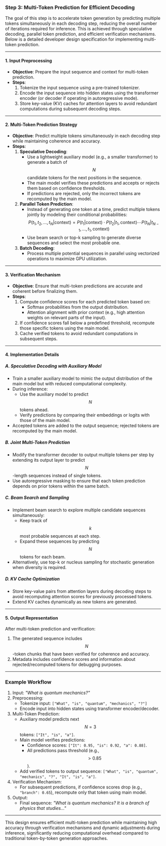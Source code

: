 ### **Step 3: Multi-Token Prediction for Efficient Decoding**

The goal of this step is to accelerate token generation by predicting multiple tokens simultaneously in each decoding step, reducing the overall number of iterations required for inference. This is achieved through speculative decoding, parallel token prediction, and efficient verification mechanisms. Below is a detailed developer design specification for implementing multi-token prediction.

---

#### **1. Input Preprocessing**
- **Objective**: Prepare the input sequence and context for multi-token prediction.
- **Steps**:
  1. Tokenize the input sequence using a pre-trained tokenizer.
  2. Encode the input sequence into hidden states using the transformer encoder (or decoder if operating in autoregressive mode).
  3. Store key-value (KV) caches for attention layers to avoid redundant computations during subsequent decoding steps.

---

#### **2. Multi-Token Prediction Strategy**
- **Objective**: Predict multiple tokens simultaneously in each decoding step while maintaining coherence and accuracy.
- **Steps**:
  1. **Speculative Decoding**:
     - Use a lightweight auxiliary model (e.g., a smaller transformer) to generate a batch of $$ N $$ candidate tokens for the next positions in the sequence.
     - The main model verifies these predictions and accepts or rejects them based on confidence thresholds.
     - If predictions are rejected, only the incorrect tokens are recomputed by the main model.
  2. **Parallel Token Prediction**:
     - Instead of generating one token at a time, predict multiple tokens jointly by modeling their conditional probabilities:
       $$
       P(t_1, t_2, \dots, t_N | \text{context}) = P(t_1 | \text{context}) \cdot P(t_2 | t_1, \text{context}) \cdots P(t_N | t_{N-1}, \dots, t_1, \text{context})
       $$
     - Use beam search or top-k sampling to generate diverse sequences and select the most probable one.
  3. **Batch Decoding**:
     - Process multiple potential sequences in parallel using vectorized operations to maximize GPU utilization.

---

#### **3. Verification Mechanism**
- **Objective**: Ensure that multi-token predictions are accurate and coherent before finalizing them.
- **Steps**:
  1. Compute confidence scores for each predicted token based on:
     - Softmax probabilities from the output distribution.
     - Attention alignment with prior context (e.g., high attention weights on relevant parts of the input).
  2. If confidence scores fall below a predefined threshold, recompute those specific tokens using the main model.
  3. Cache verified tokens to avoid redundant computations in subsequent steps.

---

#### **4. Implementation Details**
##### **A. Speculative Decoding with Auxiliary Model**
- Train a smaller auxiliary model to mimic the output distribution of the main model but with reduced computational complexity.
- During inference:
  - Use the auxiliary model to predict $$ N $$ tokens ahead.
  - Verify predictions by comparing their embeddings or logits with those of the main model.
- Accepted tokens are added to the output sequence; rejected tokens are recomputed by the main model.

##### **B. Joint Multi-Token Prediction**
- Modify the transformer decoder to output multiple tokens per step by extending its output layer to predict $$ N $$-length sequences instead of single tokens.
- Use autoregressive masking to ensure that each token prediction depends on prior tokens within the same batch.

##### **C. Beam Search and Sampling**
- Implement beam search to explore multiple candidate sequences simultaneously:
  - Keep track of $$ k $$ most probable sequences at each step.
  - Expand these sequences by predicting $$ N $$ tokens for each beam.
- Alternatively, use top-k or nucleus sampling for stochastic generation when diversity is required.

##### **D. KV Cache Optimization**
- Store key-value pairs from attention layers during decoding steps to avoid recomputing attention scores for previously processed tokens.
- Extend KV caches dynamically as new tokens are generated.

---

#### **5. Output Representation**
After multi-token prediction and verification:
1. The generated sequence includes $$ N $$-token chunks that have been verified for coherence and accuracy.
2. Metadata includes confidence scores and information about rejected/recomputed tokens for debugging purposes.

---

### Example Workflow
1. Input: *"What is quantum mechanics?"*
2. Preprocessing:
   - Tokenize input: `["What", "is", "quantum", "mechanics", "?"]`
   - Encode input into hidden states using transformer encoder/decoder.
3. Multi-Token Prediction:
   - Auxiliary model predicts next $$ N = 3 $$ tokens: `["It", "is", "a"]`.
   - Main model verifies predictions:
     - Confidence scores: `["It": 0.95, "is": 0.92, "a": 0.88]`.
     - All predictions pass threshold (e.g., $$ >0.85 $$).
   - Add verified tokens to output sequence: `["What", "is", "quantum", "mechanics", "?", "It", "is", "a"]`.
4. Verification Mechanism:
   - For subsequent predictions, if confidence scores drop (e.g., `"branch": 0.65`), recompute only that token using main model.
5. Output:
   - Final sequence: *"What is quantum mechanics? It is a branch of physics that studies..."*

---

This design ensures efficient multi-token prediction while maintaining high accuracy through verification mechanisms and dynamic adjustments during inference, significantly reducing computational overhead compared to traditional token-by-token generation approaches.
